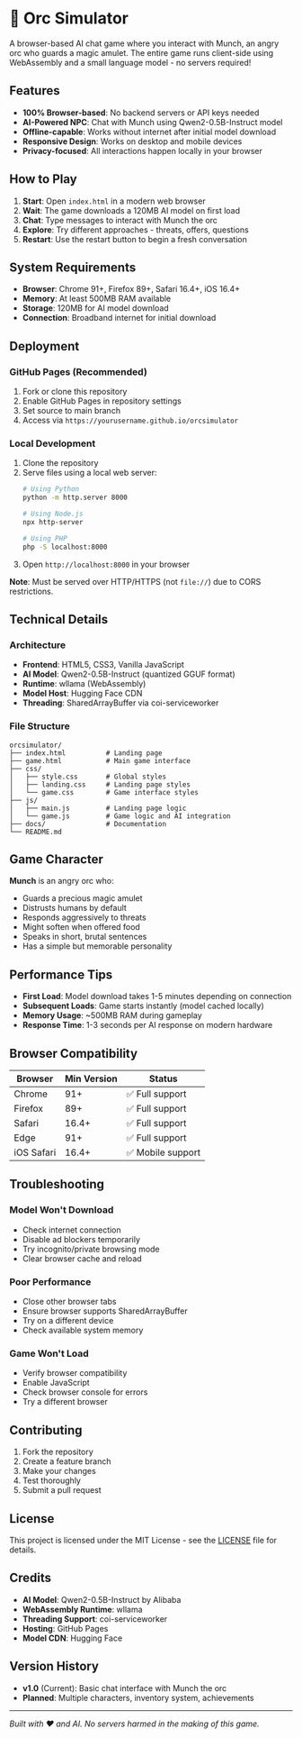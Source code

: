 # 🧌 Orc Simulator

A browser-based AI chat game where you interact with Munch, an angry orc who guards a magic amulet. The entire game runs client-side using WebAssembly and a small language model - no servers required!

## Features

- **100% Browser-based**: No backend servers or API keys needed
- **AI-Powered NPC**: Chat with Munch using Qwen2-0.5B-Instruct model
- **Offline-capable**: Works without internet after initial model download
- **Responsive Design**: Works on desktop and mobile devices
- **Privacy-focused**: All interactions happen locally in your browser

## How to Play

1. **Start**: Open `index.html` in a modern web browser
2. **Wait**: The game downloads a 120MB AI model on first load
3. **Chat**: Type messages to interact with Munch the orc
4. **Explore**: Try different approaches - threats, offers, questions
5. **Restart**: Use the restart button to begin a fresh conversation

## System Requirements

- **Browser**: Chrome 91+, Firefox 89+, Safari 16.4+, iOS 16.4+
- **Memory**: At least 500MB RAM available
- **Storage**: 120MB for AI model download
- **Connection**: Broadband internet for initial download

## Deployment

### GitHub Pages (Recommended)

1. Fork or clone this repository
2. Enable GitHub Pages in repository settings
3. Set source to main branch
4. Access via `https://yourusername.github.io/orcsimulator`

### Local Development

1. Clone the repository
2. Serve files using a local web server:
   ```bash
   # Using Python
   python -m http.server 8000
   
   # Using Node.js
   npx http-server
   
   # Using PHP
   php -S localhost:8000
   ```
3. Open `http://localhost:8000` in your browser

**Note**: Must be served over HTTP/HTTPS (not `file://`) due to CORS restrictions.

## Technical Details

### Architecture
- **Frontend**: HTML5, CSS3, Vanilla JavaScript
- **AI Model**: Qwen2-0.5B-Instruct (quantized GGUF format)
- **Runtime**: wllama (WebAssembly)
- **Model Host**: Hugging Face CDN
- **Threading**: SharedArrayBuffer via coi-serviceworker

### File Structure
```
orcsimulator/
├── index.html          # Landing page
├── game.html           # Main game interface
├── css/
│   ├── style.css       # Global styles
│   ├── landing.css     # Landing page styles
│   └── game.css        # Game interface styles
├── js/
│   ├── main.js         # Landing page logic
│   └── game.js         # Game logic and AI integration
├── docs/               # Documentation
└── README.md
```

## Game Character

**Munch** is an angry orc who:
- Guards a precious magic amulet
- Distrusts humans by default
- Responds aggressively to threats
- Might soften when offered food
- Speaks in short, brutal sentences
- Has a simple but memorable personality

## Performance Tips

- **First Load**: Model download takes 1-5 minutes depending on connection
- **Subsequent Loads**: Game starts instantly (model cached locally)
- **Memory Usage**: ~500MB RAM during gameplay
- **Response Time**: 1-3 seconds per AI response on modern hardware

## Browser Compatibility

| Browser | Min Version | Status |
|---------|-------------|--------|
| Chrome | 91+ | ✅ Full support |
| Firefox | 89+ | ✅ Full support |
| Safari | 16.4+ | ✅ Full support |
| Edge | 91+ | ✅ Full support |
| iOS Safari | 16.4+ | ✅ Mobile support |

## Troubleshooting

### Model Won't Download
- Check internet connection
- Disable ad blockers temporarily
- Try incognito/private browsing mode
- Clear browser cache and reload

### Poor Performance
- Close other browser tabs
- Ensure browser supports SharedArrayBuffer
- Try on a different device
- Check available system memory

### Game Won't Load
- Verify browser compatibility
- Enable JavaScript
- Check browser console for errors
- Try a different browser

## Contributing

1. Fork the repository
2. Create a feature branch
3. Make your changes
4. Test thoroughly
5. Submit a pull request

## License

This project is licensed under the MIT License - see the [LICENSE](LICENSE) file for details.

## Credits

- **AI Model**: Qwen2-0.5B-Instruct by Alibaba
- **WebAssembly Runtime**: wllama
- **Threading Support**: coi-serviceworker
- **Hosting**: GitHub Pages
- **Model CDN**: Hugging Face

## Version History

- **v1.0** (Current): Basic chat interface with Munch the orc
- **Planned**: Multiple characters, inventory system, achievements

---

*Built with ❤️ and AI. No servers harmed in the making of this game.*
